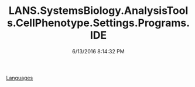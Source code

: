 ﻿---
title: LANS.SystemsBiology.AnalysisTools.CellPhenotype.Settings.Programs.IDE
date: 6/13/2016 8:14:32 PM
---

[Languages](T-LANS.SystemsBiology.AnalysisTools.CellPhenotype.Settings.Programs.IDE.Languages.html)
